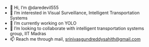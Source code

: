 - 👋 Hi, I’m @daredevil555
- 👀 I’m interested in Visual Surveillance, Intelligent Transportation Systems
- 🌱 I’m currently working on YOLO
- 💞️ I’m looking to collaborate with intelligent transportation systems group, IIT Madras
- 📫 Reach me through mail, srinivasgundreddysahith@gmail.com

<!---
daredevil555/daredevil555 is a ✨ special ✨ repository because its `README.md` (this file) appears on your GitHub profile.
You can click the Preview link to take a look at your changes.
--->
